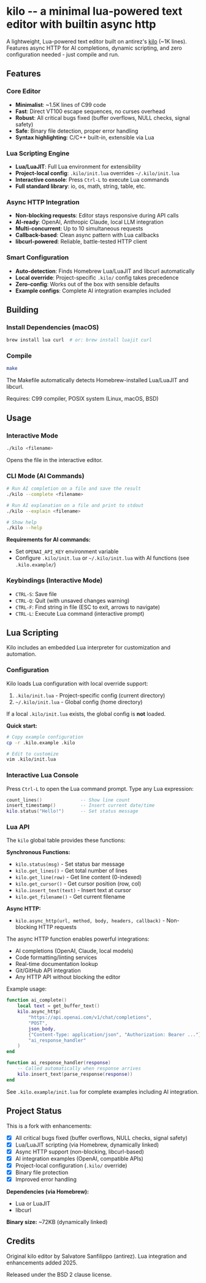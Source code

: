 # kilo -- a minimal lua-powered text editor with builtin async http

A lightweight, Lua-powered text editor built on antirez's [kilo](https://github.com/antirez/kilo) (~1K lines). Features async HTTP for AI completions, dynamic scripting, and zero configuration needed - just compile and run.

## Features

### Core Editor
- **Minimalist**: ~1.5K lines of C99 code
- **Fast**: Direct VT100 escape sequences, no curses overhead
- **Robust**: All critical bugs fixed (buffer overflows, NULL checks, signal safety)
- **Safe**: Binary file detection, proper error handling
- **Syntax highlighting**: C/C++ built-in, extensible via Lua

### Lua Scripting Engine
- **Lua/LuaJIT**: Full Lua environment for extensibility
- **Project-local config**: `.kilo/init.lua` overrides `~/.kilo/init.lua`
- **Interactive console**: Press `Ctrl-L` to execute Lua commands
- **Full standard library**: io, os, math, string, table, etc.

### Async HTTP Integration
- **Non-blocking requests**: Editor stays responsive during API calls
- **AI-ready**: OpenAI, Anthropic Claude, local LLM integration
- **Multi-concurrent**: Up to 10 simultaneous requests
- **Callback-based**: Clean async pattern with Lua callbacks
- **libcurl-powered**: Reliable, battle-tested HTTP client

### Smart Configuration
- **Auto-detection**: Finds Homebrew Lua/LuaJIT and libcurl automatically
- **Local override**: Project-specific `.kilo/` config takes precedence
- **Zero-config**: Works out of the box with sensible defaults
- **Example configs**: Complete AI integration examples included

## Building

### Install Dependencies (macOS)

```bash
brew install lua curl  # or: brew install luajit curl
```

### Compile

```bash
make
```

The Makefile automatically detects Homebrew-installed Lua/LuaJIT and libcurl.

Requires: C99 compiler, POSIX system (Linux, macOS, BSD)

## Usage

### Interactive Mode

```bash
./kilo <filename>
```

Opens the file in the interactive editor.

### CLI Mode (AI Commands)

```bash
# Run AI completion on a file and save the result
./kilo --complete <filename>

# Run AI explanation on a file and print to stdout
./kilo --explain <filename>

# Show help
./kilo --help
```

**Requirements for AI commands:**
- Set `OPENAI_API_KEY` environment variable
- Configure `.kilo/init.lua` or `~/.kilo/init.lua` with AI functions (see `.kilo.example/`)

### Keybindings (Interactive Mode)

- `CTRL-S`: Save file
- `CTRL-Q`: Quit (with unsaved changes warning)
- `CTRL-F`: Find string in file (ESC to exit, arrows to navigate)
- `CTRL-L`: Execute Lua command (interactive prompt)

## Lua Scripting

Kilo includes an embedded Lua interpreter for customization and automation.

### Configuration

Kilo loads Lua configuration with local override support:

1. `.kilo/init.lua` - Project-specific config (current directory)
2. `~/.kilo/init.lua` - Global config (home directory)

If a local `.kilo/init.lua` exists, the global config is **not** loaded.

**Quick start:**
```bash
# Copy example configuration
cp -r .kilo.example .kilo

# Edit to customize
vim .kilo/init.lua
```

### Interactive Lua Console

Press `Ctrl-L` to open the Lua command prompt. Type any Lua expression:

```lua
count_lines()              -- Show line count
insert_timestamp()         -- Insert current date/time
kilo.status("Hello!")      -- Set status message
```

### Lua API

The `kilo` global table provides these functions:

**Synchronous Functions:**
- `kilo.status(msg)` - Set status bar message
- `kilo.get_lines()` - Get total number of lines
- `kilo.get_line(row)` - Get line content (0-indexed)
- `kilo.get_cursor()` - Get cursor position (row, col)
- `kilo.insert_text(text)` - Insert text at cursor
- `kilo.get_filename()` - Get current filename

**Async HTTP:**
- `kilo.async_http(url, method, body, headers, callback)` - Non-blocking HTTP requests

The async HTTP function enables powerful integrations:
- AI completions (OpenAI, Claude, local models)
- Code formatting/linting services
- Real-time documentation lookup
- Git/GitHub API integration
- Any HTTP API without blocking the editor

Example usage:
```lua
function ai_complete()
    local text = get_buffer_text()
    kilo.async_http(
        "https://api.openai.com/v1/chat/completions",
        "POST",
        json_body,
        {"Content-Type: application/json", "Authorization: Bearer ..."},
        "ai_response_handler"
    )
end

function ai_response_handler(response)
    -- Called automatically when response arrives
    kilo.insert_text(parse_response(response))
end
```

See `.kilo.example/init.lua` for complete examples including AI integration.

## Project Status

This is a fork with enhancements:
- [x] All critical bugs fixed (buffer overflows, NULL checks, signal safety)
- [x] Lua/LuaJIT scripting (via Homebrew, dynamically linked)
- [x] Async HTTP support (non-blocking, libcurl-based)
- [x] AI integration examples (OpenAI, compatible APIs)
- [x] Project-local configuration (`.kilo/` override)
- [x] Binary file protection
- [x] Improved error handling

**Dependencies (via Homebrew):**
- Lua or LuaJIT
- libcurl

**Binary size:** ~72KB (dynamically linked)


## Credits

Original kilo editor by Salvatore Sanfilippo (antirez).
Lua integration and enhancements added 2025.

Released under the BSD 2 clause license.
